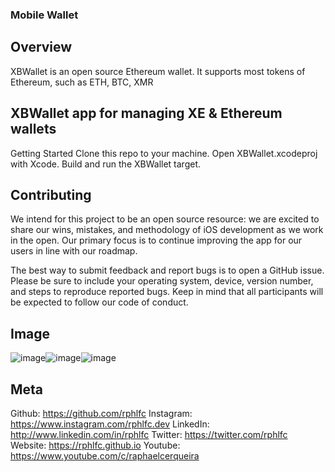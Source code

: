 ### Mobile Wallet

## Overview
XBWallet is an open source Ethereum wallet. It supports most tokens of Ethereum, such as ETH, BTC, XMR

## XBWallet app for managing XE & Ethereum wallets

Getting Started
Clone this repo to your machine.
Open XBWallet.xcodeproj with Xcode.
Build and run the XBWallet target.

## Contributing
We intend for this project to be an open source resource: we are excited to share our wins, mistakes, and methodology of iOS development as we work in the open. Our primary focus is to continue improving the app for our users in line with our roadmap.

The best way to submit feedback and report bugs is to open a GitHub issue. Please be sure to include your operating system, device, version number, and steps to reproduce reported bugs. Keep in mind that all participants will be expected to follow our code of conduct.


## Image
![image](https://wx3.sinaimg.cn/orj360/005OjsLDgy1h3kzgh7ecij30n01ds0x5.jpg)![image](https://wx1.sinaimg.cn/orj360/005OjsLDgy1h3kzghuuy7j30n01dstb9.jpg)![image](https://wx3.sinaimg.cn/orj360/005OjsLDgy1h3kzgiqosjj30n01dsgp4.jpg)


## Meta

Github: https://github.com/rphlfc
Instagram: https://www.instagram.com/rphlfc.dev
LinkedIn: http://www.linkedin.com/in/rphlfc
Twitter: https://twitter.com/rphlfc
Website: https://rphlfc.github.io
Youtube: https://www.youtube.com/c/raphaelcerqueira
